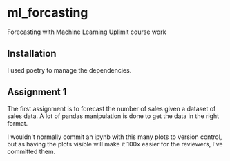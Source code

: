 # ml_forcasting
Forecasting with Machine Learning Uplimit course work

## Installation
I used poetry to manage the dependencies.

## Assignment 1
The first assignment is to forecast the number of sales given a dataset of sales data.
A lot of pandas manipulation is done to get the data in the right format.

I wouldn't normally commit an ipynb with this many plots to version control, but as having the plots visible will 
make it 100x easier for the reviewers, I've committed them.